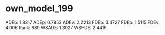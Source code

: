 # own_model_199

ADEb: 1.8317
ADEp: 0.7853
ADEv: 2.2213
FDEb: 3.4727
FDEp: 1.5115
FDEv: 4.006
Rank: 880
WSADE: 1.3027
WSFDE: 2.4419